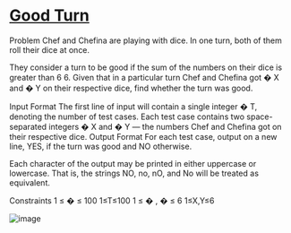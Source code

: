 # [Good Turn](https://www.codechef.com/problems/GDTURN)

Problem
Chef and Chefina are playing with dice. In one turn, both of them roll their dice at once.

They consider a turn to be good if the sum of the numbers on their dice is greater than 
6
6.
Given that in a particular turn Chef and Chefina got 
�
X and 
�
Y on their respective dice, find whether the turn was good.

Input Format
The first line of input will contain a single integer 
�
T, denoting the number of test cases.
Each test case contains two space-separated integers 
�
X and 
�
Y — the numbers Chef and Chefina got on their respective dice.
Output Format
For each test case, output on a new line, YES, if the turn was good and NO otherwise.

Each character of the output may be printed in either uppercase or lowercase. That is, the strings NO, no, nO, and No will be treated as equivalent.

Constraints
1
≤
�
≤
100
1≤T≤100
1
≤
�
,
�
≤
6
1≤X,Y≤6

![image](https://github.com/Trilochna/Data-Structures-And-Algorithms-In-Java/assets/97858274/7cc57baf-39cf-4dfd-874d-8dd40460e152)

